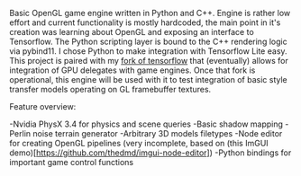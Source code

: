 Basic OpenGL game engine written in Python and C++.  Engine is rather low effort and current functionality is mostly hardcoded, the main point in it's creation was learning about OpenGL and exposing an interface to Tensorflow.  The Python scripting layer is bound to the C++ rendering logic via pybind11.  I chose Python to make integration with Tensorflow Lite easy.  This project is paired with my [fork of tensorflow](https://github.com/WHSnyder/tensorflow) that (eventually) allows for integration of GPU delegates with game engines.  Once that fork is operational, this engine will be used with it to test integration of basic style transfer models operating on GL framebuffer textures.

Feature overview:

-Nvidia PhysX 3.4 for physics and scene queries
-Basic shadow mapping
-Perlin noise terrain generator
-Arbitrary 3D models filetypes
-Node editor for creating OpenGL pipelines (very incomplete, based on (this ImGUI demo)[https://github.com/thedmd/imgui-node-editor])
-Python bindings for important game control functions

